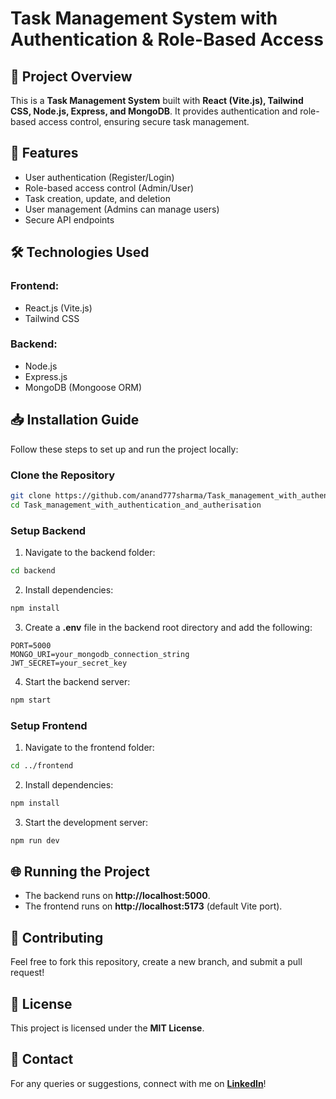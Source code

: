 # Task Management System with Authentication & Role-Based Access

## 📌 Project Overview
This is a **Task Management System** built with **React (Vite.js), Tailwind CSS, Node.js, Express, and MongoDB**. It provides authentication and role-based access control, ensuring secure task management.

## 🚀 Features
- User authentication (Register/Login)
- Role-based access control (Admin/User)
- Task creation, update, and deletion
- User management (Admins can manage users)
- Secure API endpoints

## 🛠️ Technologies Used
### Frontend:
- React.js (Vite.js)
- Tailwind CSS

### Backend:
- Node.js
- Express.js
- MongoDB (Mongoose ORM)

## 📥 Installation Guide
Follow these steps to set up and run the project locally:

### Clone the Repository
```sh
git clone https://github.com/anand777sharma/Task_management_with_authentication_and_autherisation.git
cd Task_management_with_authentication_and_autherisation
```

### Setup Backend
1. Navigate to the backend folder:
```sh
cd backend
```
2. Install dependencies:
```sh
npm install
```
3. Create a **.env** file in the backend root directory and add the following:
```env
PORT=5000
MONGO_URI=your_mongodb_connection_string
JWT_SECRET=your_secret_key
```
4. Start the backend server:
```sh
npm start
```

### Setup Frontend
1. Navigate to the frontend folder:
```sh
cd ../frontend
```
2. Install dependencies:
```sh
npm install
```
3. Start the development server:
```sh
npm run dev
```

## 🌐 Running the Project
- The backend runs on **http://localhost:5000**.
- The frontend runs on **http://localhost:5173** (default Vite port).

## 🤝 Contributing
Feel free to fork this repository, create a new branch, and submit a pull request!

## 📜 License
This project is licensed under the **MIT License**.

## 📧 Contact
For any queries or suggestions, connect with me on **[LinkedIn](https://www.linkedin.com/in/anand777sharma/)**!
